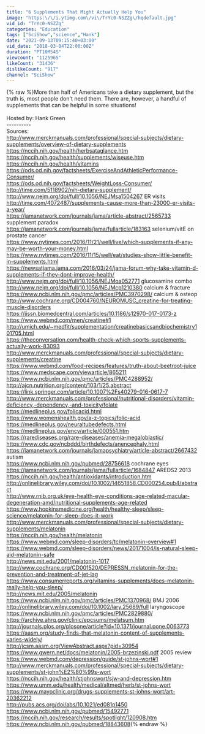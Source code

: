```yaml
---
title: "6 Supplements That Might Actually Help You"
image: "https:\/\/i.ytimg.com\/vi\/TrYc0-NSZZg\/hqdefault.jpg"
vid_id: "TrYc0-NSZZg"
categories: "Education"
tags: ["SciShow","science","Hank"]
date: "2021-09-13T09:15:40+03:00"
vid_date: "2018-03-04T22:00:00Z"
duration: "PT10M54S"
viewcount: "1125965"
likeCount: "31436"
dislikeCount: "917"
channel: "SciShow"
---
```

{% raw %}More than half of Americans take a dietary supplement, but the truth is, most people don't need them. There are, however, a handful of supplements that can be helpful in some situations!<br /><br />Hosted by: Hank Green<br />----------<br />Sources:<br /><a rel="nofollow" target="blank" href="http://www.merckmanuals.com/professional/special-subjects/dietary-supplements/overview-of-dietary-supplements">http://www.merckmanuals.com/professional/special-subjects/dietary-supplements/overview-of-dietary-supplements</a><br /><a rel="nofollow" target="blank" href="https://nccih.nih.gov/health/herbsataglance.htm">https://nccih.nih.gov/health/herbsataglance.htm</a><br /><a rel="nofollow" target="blank" href="https://nccih.nih.gov/health/supplements/wiseuse.htm">https://nccih.nih.gov/health/supplements/wiseuse.htm</a><br /><a rel="nofollow" target="blank" href="https://nccih.nih.gov/health/vitamins">https://nccih.nih.gov/health/vitamins</a><br /><a rel="nofollow" target="blank" href="https://ods.od.nih.gov/factsheets/ExerciseAndAthleticPerformance-Consumer/">https://ods.od.nih.gov/factsheets/ExerciseAndAthleticPerformance-Consumer/</a><br /><a rel="nofollow" target="blank" href="https://ods.od.nih.gov/factsheets/WeightLoss-Consumer/">https://ods.od.nih.gov/factsheets/WeightLoss-Consumer/</a><br /><a rel="nofollow" target="blank" href="http://time.com/5118902/nih-dietary-supplement/">http://time.com/5118902/nih-dietary-supplement/</a><br /><a rel="nofollow" target="blank" href="http://www.nejm.org/doi/full/10.1056/NEJMsa1504267">http://www.nejm.org/doi/full/10.1056/NEJMsa1504267</a> ER visits<br /><a rel="nofollow" target="blank" href="http://time.com/4072487/supplements-cause-more-than-23000-er-visits-a-year/">http://time.com/4072487/supplements-cause-more-than-23000-er-visits-a-year/</a><br /><a rel="nofollow" target="blank" href="https://jamanetwork.com/journals/jama/article-abstract/2565733">https://jamanetwork.com/journals/jama/article-abstract/2565733</a> supplement paradox<br /><a rel="nofollow" target="blank" href="https://jamanetwork.com/journals/jama/fullarticle/183163">https://jamanetwork.com/journals/jama/fullarticle/183163</a> selenium/vitE on prostate cancer<br /><a rel="nofollow" target="blank" href="https://www.nytimes.com/2016/11/21/well/live/which-supplements-if-any-may-be-worth-your-money.html">https://www.nytimes.com/2016/11/21/well/live/which-supplements-if-any-may-be-worth-your-money.html</a><br /><a rel="nofollow" target="blank" href="https://www.nytimes.com/2016/11/15/well/eat/studies-show-little-benefit-in-supplements.html">https://www.nytimes.com/2016/11/15/well/eat/studies-show-little-benefit-in-supplements.html</a><br /><a rel="nofollow" target="blank" href="https://newsatjama.jama.com/2016/03/24/jama-forum-why-take-vitamin-d-supplements-if-they-dont-improve-health/">https://newsatjama.jama.com/2016/03/24/jama-forum-why-take-vitamin-d-supplements-if-they-dont-improve-health/</a><br /><a rel="nofollow" target="blank" href="http://www.nejm.org/doi/full/10.1056/NEJMoa052771">http://www.nejm.org/doi/full/10.1056/NEJMoa052771</a> glucosamine combo<br /><a rel="nofollow" target="blank" href="http://www.nejm.org/doi/full/10.1056/NEJMcp1210380">http://www.nejm.org/doi/full/10.1056/NEJMcp1210380</a> calcium &amp; fracture<br /><a rel="nofollow" target="blank" href="https://www.ncbi.nlm.nih.gov/pmc/articles/PMC3970298/">https://www.ncbi.nlm.nih.gov/pmc/articles/PMC3970298/</a> calcium &amp; osteop<br /><a rel="nofollow" target="blank" href="http://www.cochrane.org/CD004760/NEUROMUSC_creatine-for-treating-muscle-disorders">http://www.cochrane.org/CD004760/NEUROMUSC_creatine-for-treating-muscle-disorders</a><br /><a rel="nofollow" target="blank" href="https://jissn.biomedcentral.com/articles/10.1186/s12970-017-0173-z">https://jissn.biomedcentral.com/articles/10.1186/s12970-017-0173-z</a><br /><a rel="nofollow" target="blank" href="https://www.webmd.com/men/creatine#1">https://www.webmd.com/men/creatine#1</a><br /><a rel="nofollow" target="blank" href="http://umich.edu/~medfit/supplementation/creatinebasicsandbiochemistry101705.html">http://umich.edu/~medfit/supplementation/creatinebasicsandbiochemistry101705.html</a><br /><a rel="nofollow" target="blank" href="https://theconversation.com/health-check-which-sports-supplements-actually-work-83093">https://theconversation.com/health-check-which-sports-supplements-actually-work-83093</a><br /><a rel="nofollow" target="blank" href="http://www.merckmanuals.com/professional/special-subjects/dietary-supplements/creatine">http://www.merckmanuals.com/professional/special-subjects/dietary-supplements/creatine</a><br /><a rel="nofollow" target="blank" href="https://www.webmd.com/food-recipes/features/truth-about-beetroot-juice">https://www.webmd.com/food-recipes/features/truth-about-beetroot-juice</a> <br /><a rel="nofollow" target="blank" href="https://www.medscape.com/viewarticle/865211">https://www.medscape.com/viewarticle/865211</a><br /><a rel="nofollow" target="blank" href="https://www.ncbi.nlm.nih.gov/pmc/articles/PMC4288952/">https://www.ncbi.nlm.nih.gov/pmc/articles/PMC4288952/</a><br /><a rel="nofollow" target="blank" href="http://ajcn.nutrition.org/content/103/1/25.abstract">http://ajcn.nutrition.org/content/103/1/25.abstract</a><br /><a rel="nofollow" target="blank" href="https://link.springer.com/article/10.1007%2Fs40279-016-0617-7">https://link.springer.com/article/10.1007%2Fs40279-016-0617-7</a><br /><a rel="nofollow" target="blank" href="http://www.merckmanuals.com/professional/nutritional-disorders/vitamin-deficiency,-dependency,-and-toxicity/folate">http://www.merckmanuals.com/professional/nutritional-disorders/vitamin-deficiency,-dependency,-and-toxicity/folate</a><br /><a rel="nofollow" target="blank" href="https://medlineplus.gov/folicacid.html">https://medlineplus.gov/folicacid.html</a><br /><a rel="nofollow" target="blank" href="https://www.womenshealth.gov/a-z-topics/folic-acid">https://www.womenshealth.gov/a-z-topics/folic-acid</a><br /><a rel="nofollow" target="blank" href="https://medlineplus.gov/neuraltubedefects.html">https://medlineplus.gov/neuraltubedefects.html</a><br /><a rel="nofollow" target="blank" href="https://medlineplus.gov/ency/article/000551.htm">https://medlineplus.gov/ency/article/000551.htm</a><br /><a rel="nofollow" target="blank" href="https://rarediseases.org/rare-diseases/anemia-megaloblastic/">https://rarediseases.org/rare-diseases/anemia-megaloblastic/</a><br /><a rel="nofollow" target="blank" href="https://www.cdc.gov/ncbddd/birthdefects/anencephaly.html">https://www.cdc.gov/ncbddd/birthdefects/anencephaly.html</a><br /><a rel="nofollow" target="blank" href="https://jamanetwork.com/journals/jamapsychiatry/article-abstract/2667432">https://jamanetwork.com/journals/jamapsychiatry/article-abstract/2667432</a> autism<br /><a rel="nofollow" target="blank" href="https://www.ncbi.nlm.nih.gov/pubmed/28756618">https://www.ncbi.nlm.nih.gov/pubmed/28756618</a> cochrane eyes<br /><a rel="nofollow" target="blank" href="https://jamanetwork.com/journals/jama/fullarticle/1684847">https://jamanetwork.com/journals/jama/fullarticle/1684847</a> AREDS2 2013<br /><a rel="nofollow" target="blank" href="https://nccih.nih.gov/health/antioxidants/introduction.htm">https://nccih.nih.gov/health/antioxidants/introduction.htm</a><br /><a rel="nofollow" target="blank" href="http://onlinelibrary.wiley.com/doi/10.1002/14651858.CD000254.pub4/abstract">http://onlinelibrary.wiley.com/doi/10.1002/14651858.CD000254.pub4/abstract</a><br /><a rel="nofollow" target="blank" href="http://www.rnib.org.uk/eye-health-eye-conditions-age-related-macular-degeneration-amd/nutritional-supplements-age-related">http://www.rnib.org.uk/eye-health-eye-conditions-age-related-macular-degeneration-amd/nutritional-supplements-age-related</a><br /><a rel="nofollow" target="blank" href="https://www.hopkinsmedicine.org/health/healthy-sleep/sleep-science/melatonin-for-sleep-does-it-work">https://www.hopkinsmedicine.org/health/healthy-sleep/sleep-science/melatonin-for-sleep-does-it-work</a><br /><a rel="nofollow" target="blank" href="http://www.merckmanuals.com/professional/special-subjects/dietary-supplements/melatonin">http://www.merckmanuals.com/professional/special-subjects/dietary-supplements/melatonin</a><br /><a rel="nofollow" target="blank" href="https://nccih.nih.gov/health/melatonin">https://nccih.nih.gov/health/melatonin</a><br /><a rel="nofollow" target="blank" href="https://www.webmd.com/sleep-disorders/tc/melatonin-overview#1">https://www.webmd.com/sleep-disorders/tc/melatonin-overview#1</a><br /><a rel="nofollow" target="blank" href="https://www.webmd.com/sleep-disorders/news/20171004/is-natural-sleep-aid-melatonin-safe">https://www.webmd.com/sleep-disorders/news/20171004/is-natural-sleep-aid-melatonin-safe</a><br /><a rel="nofollow" target="blank" href="http://news.mit.edu/2001/melatonin-1017">http://news.mit.edu/2001/melatonin-1017</a><br /><a rel="nofollow" target="blank" href="http://www.cochrane.org/CD001520/DEPRESSN_melatonin-for-the-prevention-and-treatment-of-jet-lag">http://www.cochrane.org/CD001520/DEPRESSN_melatonin-for-the-prevention-and-treatment-of-jet-lag</a><br /><a rel="nofollow" target="blank" href="https://www.consumerreports.org/vitamins-supplements/does-melatonin-really-help-you-sleep/">https://www.consumerreports.org/vitamins-supplements/does-melatonin-really-help-you-sleep/</a><br /><a rel="nofollow" target="blank" href="http://news.mit.edu/2005/melatonin">http://news.mit.edu/2005/melatonin</a><br /><a rel="nofollow" target="blank" href="https://www.ncbi.nlm.nih.gov/pmc/articles/PMC1370968/">https://www.ncbi.nlm.nih.gov/pmc/articles/PMC1370968/</a> BMJ 2006<br /><a rel="nofollow" target="blank" href="http://onlinelibrary.wiley.com/doi/10.1002/lary.25689/full">http://onlinelibrary.wiley.com/doi/10.1002/lary.25689/full</a> laryngoscope<br /><a rel="nofollow" target="blank" href="https://www.ncbi.nlm.nih.gov/pmc/articles/PMC2829880/">https://www.ncbi.nlm.nih.gov/pmc/articles/PMC2829880/</a><br /><a rel="nofollow" target="blank" href="https://archive.ahrq.gov/clinic/epcsums/melatsum.htm">https://archive.ahrq.gov/clinic/epcsums/melatsum.htm</a><br /><a rel="nofollow" target="blank" href="http://journals.plos.org/plosone/article?id=10.1371/journal.pone.0063773">http://journals.plos.org/plosone/article?id=10.1371/journal.pone.0063773</a><br /><a rel="nofollow" target="blank" href="https://aasm.org/study-finds-that-melatonin-content-of-supplements-varies-widely/">https://aasm.org/study-finds-that-melatonin-content-of-supplements-varies-widely/</a><br /><a rel="nofollow" target="blank" href="http://jcsm.aasm.org/ViewAbstract.aspx?pid=30954">http://jcsm.aasm.org/ViewAbstract.aspx?pid=30954</a><br /><a rel="nofollow" target="blank" href="https://www.gwern.net/docs/melatonin/2005-brzezinski.pdf">https://www.gwern.net/docs/melatonin/2005-brzezinski.pdf</a> 2005 review<br /><a rel="nofollow" target="blank" href="https://www.webmd.com/depression/guide/st-johns-wort#1">https://www.webmd.com/depression/guide/st-johns-wort#1</a><br /><a rel="nofollow" target="blank" href="http://www.merckmanuals.com/professional/special-subjects/dietary-supplements/st-john%E2%80%99s-wort">http://www.merckmanuals.com/professional/special-subjects/dietary-supplements/st-john%E2%80%99s-wort</a><br /><a rel="nofollow" target="blank" href="https://nccih.nih.gov/health/stjohnswort/sjw-and-depression.htm">https://nccih.nih.gov/health/stjohnswort/sjw-and-depression.htm</a><br /><a rel="nofollow" target="blank" href="https://www.umm.edu/health/medical/altmed/herb/st-johns-wort">https://www.umm.edu/health/medical/altmed/herb/st-johns-wort</a><br /><a rel="nofollow" target="blank" href="https://www.mayoclinic.org/drugs-supplements-st-johns-wort/art-20362212">https://www.mayoclinic.org/drugs-supplements-st-johns-wort/art-20362212</a><br /><a rel="nofollow" target="blank" href="http://pubs.acs.org/doi/abs/10.1021/ed081p1450">http://pubs.acs.org/doi/abs/10.1021/ed081p1450</a><br /><a rel="nofollow" target="blank" href="https://www.ncbi.nlm.nih.gov/pubmed/15492771">https://www.ncbi.nlm.nih.gov/pubmed/15492771</a><br /><a rel="nofollow" target="blank" href="https://nccih.nih.gov/research/results/spotlight/120908.htm">https://nccih.nih.gov/research/results/spotlight/120908.htm</a><br /><a rel="nofollow" target="blank" href="https://www.ncbi.nlm.nih.gov/pubmed/18843608">https://www.ncbi.nlm.nih.gov/pubmed/18843608</a>{% endraw %}
